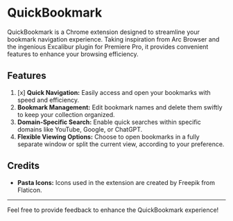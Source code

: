 # QuickBookmark

QuickBookmark is a Chrome extension designed to streamline your bookmark navigation experience. Taking inspiration from Arc Browser and the ingenious Excalibur plugin for Premiere Pro, it provides convenient features to enhance your browsing efficiency.

## Features

1. [x] **Quick Navigation:** Easily access and open your bookmarks with speed and efficiency.
2. **Bookmark Management:** Edit bookmark names and delete them swiftly to keep your collection organized.
3. **Domain-Specific Search:** Enable quick searches within specific domains like YouTube, Google, or ChatGPT.
4. **Flexible Viewing Options:** Choose to open bookmarks in a fully separate window or split the current view, according to your preference.

## Credits

- **Pasta Icons:** Icons used in the extension are created by Freepik from Flaticon.

---

Feel free to provide feedback to enhance the QuickBookmark experience!
